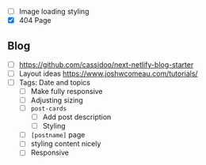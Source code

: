 - [ ] Image loading styling
- [x] 404 Page

## Blog

- [ ] https://github.com/cassidoo/next-netlify-blog-starter
- [ ] Layout ideas https://www.joshwcomeau.com/tutorials/
- [ ] Tags: Date and topics
  - [ ] Make fully responsive
  - [ ] Adjusting sizing
  - [ ] `post-cards`
    - [ ] Add post description
    - [ ] Styling
  - [ ] `[postname]` page
   - [ ] styling content nicely
   - [ ] Responsive

